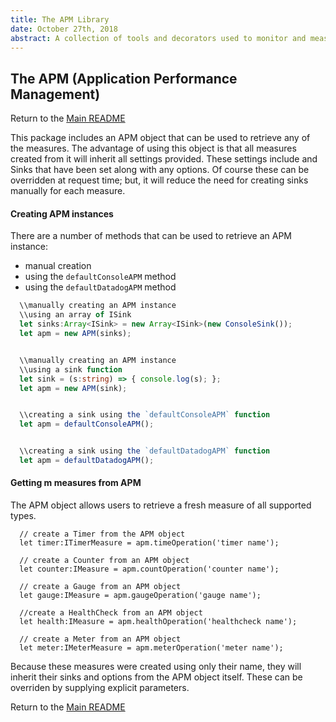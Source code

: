 ```yaml
---
title: The APM Library
date: October 27th, 2018
abstract: A collection of tools and decorators used to monitor and measure performance of any typescript application.
---
```


## The APM (Application Performance Management)
Return to the [Main README](../README.md)


This package includes an APM object that can be used to retrieve any of the measures.  The advantage of using this object is that all measures created from it will inherit all settings provided.  These settings include and Sinks that have been set along with any options.  Of course these can be overridden at request time; but, it will reduce the need for creating sinks manually for each measure.
#### Creating APM instances
There are a number of methods that can be used to retrieve an APM instance:
* manual creation
* using the `defaultConsoleAPM` method
* using the `defaultDatadogAPM` method

```typescript
  \\manually creating an APM instance
  \\using an array of ISink
  let sinks:Array<ISink> = new Array<ISink>(new ConsoleSink());
  let apm = new APM(sinks);


  \\manually creating an APM instance
  \\using a sink function
  let sink = (s:string) => { console.log(s); };
  let apm = new APM(sink);


  \\creating a sink using the `defaultConsoleAPM` function
  let apm = defaultConsoleAPM();


  \\creating a sink using the `defaultDatadogAPM` function
  let apm = defaultDatadogAPM();
```
#### Getting m measures from APM
The APM object  allows users to retrieve a fresh measure of all supported types.

```typesript
  // create a Timer from the APM object
  let timer:ITimerMeasure = apm.timeOperation('timer name');

  // create a Counter from an APM object
  let counter:IMeasure = apm.countOperation('counter name');

  // create a Gauge from an APM object
  let gauge:IMeasure = apm.gaugeOperation('gauge name');

  //create a HealthCheck from an APM object
  let health:IMeasure = apm.healthOperation('healthcheck name');

  // create a Meter from an APM object
  let meter:IMeterMeasure = apm.meterOperation('meter name');
```

Because these measures were created using only their name, they will inherit their sinks and options from the APM object itself.  These can be overriden by supplying explicit parameters.

Return to the [Main README](../README.md)
